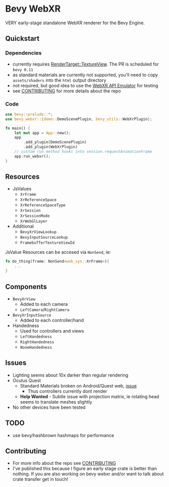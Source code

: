 # Bevy WebXR

VERY early-stage standalone WebXR renderer for the Bevy Engine.

## Quickstart

### Dependencies

- currently requires [RenderTarget::TextureView](https://github.com/bevyengine/bevy/pull/8042). The PR is scheduled for `bevy 0.11`
- as standard materials are currently not supported, you'll need to copy `assets/shaders` into the `html` output directory
- not required, but good idea to use the [WebXR API Emulator](https://chrome.google.com/webstore/detail/webxr-api-emulator/mjddjgeghkdijejnciaefnkjmkafnnje?hl=en) for testing
- see [CONTRIBUTING](contributing.md) for more details about the repo

### Code

```rs
use bevy::prelude::*;
use bevy_webxr::{demo::DemoScenePlugin, bevy_utils::WebXrPlugin};

fn main() {
	let mut app = App::new();
	app
		.add_plugin(DemoScenePlugin)
		.add_plugin(WebXrPlugin)
	// custom run method hooks into session.requestAnimationFrame
	app.run_webxr();
}
```

## Resources

- JsValues
	- `XrFrame`
	- `XrReferenceSpace`
	- `XrReferenceSpaceType`
	- `XrSession`
	- `XrSessionMode`
	- `XrWebGlLayer`
- Additional
	- `BevyXrViewLookup`
	- `BevyInputSourceLookup`
	- `FramebufferTextureViewId`

JsValue Resources can be accesed via `NonSend`, ie:

```rs
fn do_thing(frame: NonSend<web_sys::XrFrame>){
	...
}
```

## Components

- `BevyXrView`
	- Added to each camera
	- `LeftCamera`/`RightCamera`
- `BevyXrInputSource`
	- Added to each controller/hand
- Handedness
	- Used for controllers and views
	- `LeftHandedness`
	- `RightHandedness`
	- `NoneHandedness`

## Issues

- Lighting seems about 10x darker than regular rendering
- Oculus Quest
	- Standard Materials broken on Android/Quest web, [issue](https://github.com/bevyengine/bevy/issues/4582)
		- Thus controllers currently dont render
	- **Help Wanted** - Subtle issue with projection matrix, ie rotating head seems to translate meshes slightly
- No other devices have been tested

## TODO
- use bevy/hashbrown hashmaps for performance

## Contributing

- For more info about the repo see [CONTRIBUTING](contributing.md)
- I've published this because I figure an early stage crate is better than nothing. If you are also working on bevy webxr and/or want to talk about crate transfer get in touch!